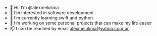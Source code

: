 - 👋 Hi, I’m @alexmelolima
- 👀 I’m interested in software development
- 🌱 I’m currently learning swift and python
- 💞️ I’m working on some personal projects that can make my life easier 
- 📫 I can be reached by email alexmelolima@yahoo.com.br

<!---
alexmelolima/alexmelolima is a ✨ special ✨ repository because its `README.md` (this file) appears on your GitHub profile.
You can click the Preview link to take a look at your changes.
--->
